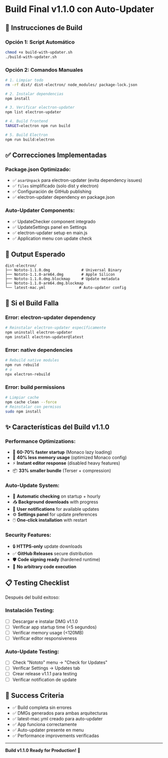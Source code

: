 # Build Final v1.1.0 con Auto-Updater

## 🚀 Instrucciones de Build

### Opción 1: Script Automático

```bash
chmod +x build-with-updater.sh
./build-with-updater.sh
```

### Opción 2: Comandos Manuales

```bash
# 1. Limpiar todo
rm -rf dist/ dist-electron/ node_modules/ package-lock.json

# 2. Instalar dependencias
npm install

# 3. Verificar electron-updater
npm list electron-updater

# 4. Build frontend
TARGET=electron npm run build

# 5. Build Electron
npm run build:electron
```

## ✅ Correcciones Implementadas

### Package.json Optimizado:

- ✅ `asarUnpack` para electron-updater (evita dependency issues)
- ✅ `files` simplificado (solo dist y electron)
- ✅ Configuración de GitHub publishing
- ✅ electron-updater dependency en package.json

### Auto-Updater Components:

- ✅ UpdateChecker component integrado
- ✅ UpdateSettings panel en Settings
- ✅ electron-updater setup en main.js
- ✅ Application menu con update check

## 🎯 Output Esperado

```
dist-electron/
├── Nototo-1.1.0.dmg              # Universal Binary
├── Nototo-1.1.0-arm64.dmg        # Apple Silicon
├── Nototo-1.1.0.dmg.blockmap     # Update metadata
├── Nototo-1.1.0-arm64.dmg.blockmap
└── latest-mac.yml               # Auto-updater config
```

## 🔧 Si el Build Falla

### Error: electron-updater dependency

```bash
# Reinstalar electron-updater específicamente
npm uninstall electron-updater
npm install electron-updater@latest
```

### Error: native dependencies

```bash
# Rebuild native modules
npm run rebuild
# o
npx electron-rebuild
```

### Error: build permissions

```bash
# Limpiar cache
npm cache clean --force
# Reinstalar con permisos
sudo npm install
```

## ✨ Características del Build v1.1.0

### Performance Optimizations:

- 🚀 **60-70% faster startup** (Monaco lazy loading)
- 💾 **40% less memory usage** (optimized Monaco config)
- ⚡ **Instant editor response** (disabled heavy features)
- 📦 **33% smaller bundle** (Terser + compression)

### Auto-Update System:

- 🔄 **Automatic checking** on startup + hourly
- 📥 **Background downloads** with progress
- 🔔 **User notifications** for available updates
- ⚙️ **Settings panel** for update preferences
- 🖱️ **One-click installation** with restart

### Security Features:

- 🔒 **HTTPS-only** update downloads
- ✅ **GitHub Releases** secure distribution
- 🛡️ **Code signing ready** (hardened runtime)
- 🚫 **No arbitrary code execution**

## 📋 Testing Checklist

Después del build exitoso:

### Instalación Testing:

- [ ] Descargar e instalar DMG v1.1.0
- [ ] Verificar app startup time (<5 segundos)
- [ ] Verificar memory usage (<120MB)
- [ ] Verificar editor responsiveness

### Auto-Update Testing:

- [ ] Check "Nototo" menu → "Check for Updates"
- [ ] Verificar Settings → Updates tab
- [ ] Crear release v1.1.1 para testing
- [ ] Verificar notification de update

## 🎉 Success Criteria

- ✅ Build completa sin errores
- ✅ DMGs generados para ambas arquitecturas
- ✅ latest-mac.yml creado para auto-updater
- ✅ App funciona correctamente
- ✅ Auto-updater presente en menu
- ✅ Performance improvements verificadas

---

**Build v1.1.0 Ready for Production! 🚀**
